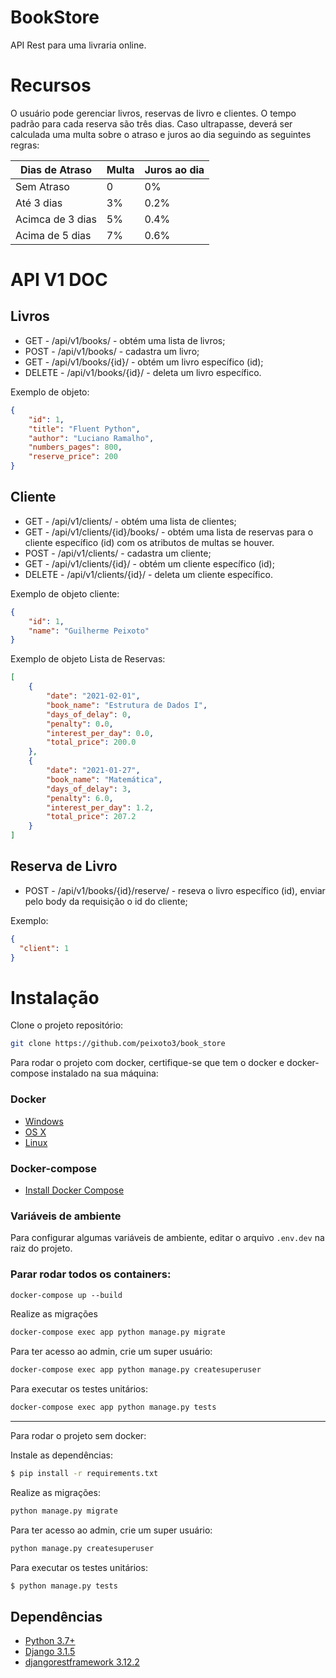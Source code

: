 # BookStore

API Rest para uma livraria online.


# Recursos 
O usuário pode gerenciar livros, reservas de livro e clientes. O tempo padrão para cada reserva são três dias. 
Caso ultrapasse, deverá ser calculada uma multa sobre o atraso e juros ao dia seguindo as seguintes regras:
 
| Dias de Atraso  |  Multa  | Juros ao dia
| ------------------- | ------------------- | ------------------- |
| Sem Atraso |  0 |  0%
|  Até 3 dias |  3% | 0.2%
|  Acimca de 3 dias |  5% | 0.4%
|  Acima de 5 dias |  7% | 0.6%

# API V1 DOC

## Livros 

- GET - /api/v1/books/ - obtém uma lista de livros;
- POST - /api/v1/books/ - cadastra um livro;
- GET - /api/v1/books/{id}/ - obtém um livro específico (id);
- DELETE - /api/v1/books/{id}/ - deleta um livro específico.

Exemplo de objeto:

````json
{    
    "id": 1,
    "title": "Fluent Python",
    "author": "Luciano Ramalho",
    "numbers_pages": 800,
    "reserve_price": 200
}
````
## Cliente

- GET - /api/v1/clients/ - obtém uma lista de clientes;
- GET - /api/v1/clients/{id}/books/ - obtém uma lista de reservas para o cliente específico (id) com os atributos de multas se houver.
- POST - /api/v1/clients/ - cadastra um cliente;
- GET - /api/v1/clients/{id}/ - obtém um cliente específico (id);
- DELETE - /api/v1/clients/{id}/ - deleta um cliente específico.

Exemplo de objeto cliente:

````json
{
    "id": 1,
    "name": "Guilherme Peixoto"
}
````

Exemplo de objeto Lista de Reservas:

```json
[    
    {
        "date": "2021-02-01",
        "book_name": "Estrutura de Dados I",
        "days_of_delay": 0,
        "penalty": 0.0,
        "interest_per_day": 0.0,
        "total_price": 200.0
    },
    {
        "date": "2021-01-27",
        "book_name": "Matemática",
        "days_of_delay": 3,
        "penalty": 6.0,
        "interest_per_day": 1.2,
        "total_price": 207.2
    }
]

```

## Reserva de Livro

- POST - /api/v1/books/{id}/reserve/ - reseva o livro específico (id), enviar pelo body da requisição o id do cliente;

Exemplo:

```json
{
  "client": 1
}
```



# Instalação

Clone o projeto repositório:

```bash
git clone https://github.com/peixoto3/book_store
```


Para rodar o projeto com docker, certifique-se que tem o docker e docker-compose instalado na sua máquina:

### Docker

- [Windows](https://docs.docker.com/docker-for-windows/)
- [OS X](https://docs.docker.com/get-started/)
- [Linux](https://docs.docker.com/get-started/)

### Docker-compose

- [Install Docker Compose](https://docs.docker.com/compose/install/)

### Variáveis de ambiente

Para configurar algumas variáveis de ambiente, editar o arquivo ``.env.dev`` na raiz do projeto. 

### Parar rodar todos os containers:

`````dockerfile
docker-compose up --build
`````

Realize as migrações

`````dockerfile
docker-compose exec app python manage.py migrate
`````

Para ter acesso ao admin, crie um super usuário:
`````dockerfile
docker-compose exec app python manage.py createsuperuser
`````
Para executar os testes unitários:
`````dockerfile
docker-compose exec app python manage.py tests
`````


---
Para rodar o projeto sem docker:


Instale as dependências:

```bash
$ pip install -r requirements.txt
```

Realize as migrações:

`````bash
python manage.py migrate
`````

Para ter acesso ao admin, crie um super usuário:
`````dockerfile
python manage.py createsuperuser
`````

Para executar os testes unitários:
```bash
$ python manage.py tests
```


## Dependências

- [Python 3.7+](https://www.python.org/downloads/release/python-374/)
- [Django 3.1.5](https://docs.djangoproject.com/en/3.1/)
- [djangorestframework 3.12.2](https://www.django-rest-framework.org/)
